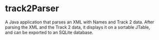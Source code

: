 # track2Parser
A Java application that parses an XML with Names and Track 2 data. After parsing the XML and the Track 2 data, it displays it on a sortable JTable, and can be exported to an SQLite database.
